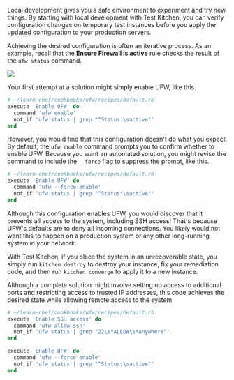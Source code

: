 Local development gives you a safe environment to experiment and try new things. By starting with local development with Test Kitchen, you can verify configuration changes on temporary test instances before you apply the updated configuration to your production servers.

Achieving the desired configuration is often an iterative process. As an example, recall that the **Ensure Firewall is active** rule checks the result of the `ufw status` command.

![](compliance/ensure_firewall_is_active_rule.png)

Your first attempt at a solution might simply enable UFW, like this.

```ruby
# ~/learn-chef/cookbooks/ufw/recipes/default.rb
execute 'Enable UFW' do
  command 'ufw enable'
  not_if 'ufw status | grep "^Status:\sactive"'
end
```

However, you would find that this configuration doesn't do what you expect. By default, the `ufw enable` command prompts you to confirm whether to enable UFW. Because you want an automated solution, you might revise the command to include the `--force` flag to suppress the prompt, like this.

```ruby
# ~/learn-chef/cookbooks/ufw/recipes/default.rb
execute 'Enable UFW' do
  command 'ufw --force enable'
  not_if 'ufw status | grep "^Status:\sactive"'
end
```

Although this configuration enables UFW, you would discover that it prevents all access to the system, including SSH access! That's because UFW's defaults are to deny all incoming connections. You likely would not want this to happen on a production system or any other long-running system in your network.

With Test Kitchen, if you place the system in an unrecoverable state, you simply run `kitchen destroy` to destroy your instance, fix your remediation code, and then run `kitchen converge` to apply it to a new instance.

Although a complete solution might involve setting up access to additional ports and restricting access to trusted IP addresses, this code achieves the desired state while allowing remote access to the system.

```ruby
# ~/learn-chef/cookbooks/ufw/recipes/default.rb
execute 'Enable SSH access' do
  command 'ufw allow ssh'
  not_if 'ufw status | grep "22\s*ALLOW\s*Anywhere"'
end

execute 'Enable UFW' do
  command 'ufw --force enable'
  not_if 'ufw status | grep "^Status:\sactive"'
end
```

